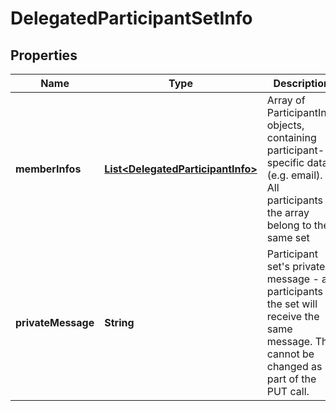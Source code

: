 
# DelegatedParticipantSetInfo

## Properties
Name | Type | Description | Notes
------------ | ------------- | ------------- | -------------
**memberInfos** | [**List&lt;DelegatedParticipantInfo&gt;**](DelegatedParticipantInfo.md) | Array of ParticipantInfo objects, containing participant-specific data (e.g. email). All participants in the array belong to the same set |  [optional]
**privateMessage** | **String** | Participant set&#39;s private message - all participants in the set will receive the same message. This cannot be changed as part of the PUT call. |  [optional]



